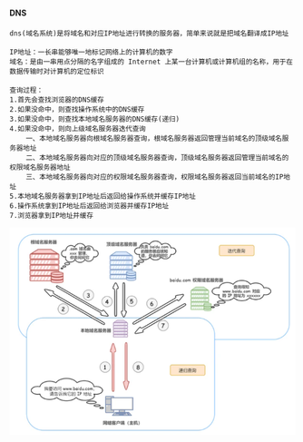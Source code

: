 #### DNS
    dns(域名系统)是将域名和对应IP地址进行转换的服务器，简单来说就是把域名翻译成IP地址

    IP地址：一长串能够唯一地标记网络上的计算机的数字
    域名：是由一串用点分隔的名字组成的 Internet 上某一台计算机或计算机组的名称，用于在数据传输时对计算机的定位标识

    查询过程：
    1.首先会查找浏览器的DNS缓存
    2.如果没命中，则查找操作系统中的DNS缓存
    3.如果没命中，则查找本地域名服务器的DNS缓存(递归)
    4.如果没命中，则向上级域名服务器迭代查询
        一、本地域名服务器向根域名服务器查询，根域名服务器返回管理当前域名的顶级域名服务器地址
        二、本地域名服务器向对应的顶级域名服务器查询，顶级域名服务器返回管理当前域名的权限域名服务器地址
        三、本地域名服务器向对应的权限域名服务器查询，权限域名服务器返回当前域名的IP地址
    5.本地域名服务器拿到IP地址后返回给操作系统并缓存IP地址
    6.操作系统拿到IP地址后返回给浏览器并缓存IP地址
    7.浏览器拿到IP地址并缓存
![alt text](bec3c740-b78f-11eb-ab90-d9ae814b240d.png)